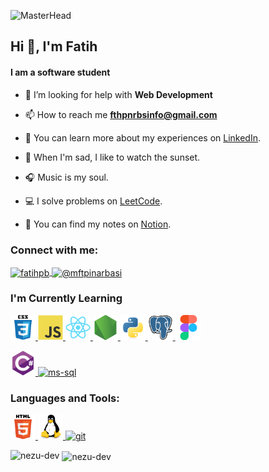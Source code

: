 ![MasterHead](https://img.freepik.com/premium-photo/sunset-oregon-coast_1048944-10932881.jpg?w=1380)

<h2 align="left">Hi 👋, I'm Fatih</h2>
<h4 align="left">I am a software student</h4>

- 🔗 I’m looking for help with **Web Development**

- 📫 How to reach me **fthpnrbsinfo@gmail.com**

- 💼 You can learn more about my experiences on [LinkedIn](https://www.linkedin.com/in/fatihpb/).

- 🌅 When I'm sad, I like to watch the sunset.

- 🎧 Music is my soul.

- 💻 I solve problems on [LeetCode](https://leetcode.com/u/Nezu-Dev/).

- 📝 You can find my notes on [Notion](https://fpnrbs.notion.site/plan-note).


<h3 align="left">Connect with me:</h3>
<p align="left">
  <a href="https://linkedin.com/in/fatihpb" target="blank" title="LinkedIn">
    <img align="center" src="https://raw.githubusercontent.com/rahuldkjain/github-profile-readme-generator/master/src/images/icons/Social/linked-in-alt.svg" alt="fatihpb" height="30" width="40" />
  </a>
  <a href="https://medium.com/@mftpinarbasi" target="blank" title="Medium">
    <img align="center" src="https://raw.githubusercontent.com/rahuldkjain/github-profile-readme-generator/master/src/images/icons/Social/medium.svg" alt="@mftpinarbasi" height="30" width="40" />
  </a>
</p>

<!-- Yeni Başlık: Aktif Öğrendiğim Diller ve Araçlar -->
<h3 align="left">I'm Currently Learning</h3>
<p align="left">
  <!-- CSS -->
  <a href="https://www.w3schools.com/css/" target="_blank" rel="noreferrer" title="CSS3">
    <img 
      src="https://raw.githubusercontent.com/devicons/devicon/master/icons/css3/css3-original-wordmark.svg" 
      alt="css3" 
      width="40" 
      height="40" 
    />
  </a>

  <!-- JavaScript -->
  <a href="https://www.javascript.com/" target="_blank" rel="noreferrer" title="JavaScript">
    <img 
      src="https://raw.githubusercontent.com/devicons/devicon/master/icons/javascript/javascript-original.svg" 
      alt="javascript" 
      width="40" 
      height="40" 
    />
  </a>

  <!-- React -->
  <a href="https://reactjs.org/" target="_blank" rel="noreferrer" title="React">
    <img 
      src="https://raw.githubusercontent.com/devicons/devicon/master/icons/react/react-original.svg" 
      alt="react" 
      width="40" 
      height="40" 
    />
  </a>

  <!-- Node.js -->
  <a href="https://nodejs.org/" target="_blank" rel="noreferrer" title="Node.js">
    <img 
      src="https://raw.githubusercontent.com/devicons/devicon/master/icons/nodejs/nodejs-original.svg" 
      alt="nodejs" 
      width="40" 
      height="40" 
    />
  </a>

  <!-- Python -->
  <a href="https://www.python.org" target="_blank" rel="noreferrer" title="Python">
    <img 
      src="https://raw.githubusercontent.com/devicons/devicon/master/icons/python/python-original.svg" 
      alt="python" 
      width="40" 
      height="40" 
    />
  </a>

  <!-- PostgreSQL -->
  <a href="https://www.postgresql.org/" target="_blank" rel="noreferrer" title="PostgreSQL">
    <img 
      src="https://raw.githubusercontent.com/devicons/devicon/master/icons/postgresql/postgresql-original.svg" 
      alt="postgresql" 
      width="40" 
      height="40" 
    />
  </a>

  <!-- Figma -->
  <a href="https://www.figma.com/" target="_blank" rel="noreferrer" title="Figma">
    <img 
      src="https://raw.githubusercontent.com/devicons/devicon/master/icons/figma/figma-original.svg" 
      alt="figma" 
      width="40" 
      height="40" 
    />
  </a>
</p>

<!-- C# -->
  <a href="https://docs.microsoft.com/en-us/dotnet/csharp/" target="_blank" rel="noreferrer" title="C#">
    <img
      src="https://raw.githubusercontent.com/devicons/devicon/master/icons/csharp/csharp-original.svg"
      alt="csharp"
      width="40"
      height="40"
    />
  </a>
  
   <a href="https://www.microsoft.com/en-us/sql-server" target="_blank" rel="noreferrer" title="MS SQL Server">
    <img 
      src="https://img.icons8.com/color/48/000000/microsoft-sql-server.png" 
      alt="ms-sql" 
      width="40" 
      height="40" 
    />
  </a>
</p>

<!-- Var Olan Başlık: Languages and Tools -->
<h3 align="left">Languages and Tools:</h3>
<p align="left">
  <!-- HTML -->
  <a href="https://www.w3.org/html/" target="_blank" rel="noreferrer" title="HTML5">
    <img 
      src="https://raw.githubusercontent.com/devicons/devicon/master/icons/html5/html5-original-wordmark.svg" 
      alt="html5" 
      width="40" 
      height="40" 
    />
  </a>

  <!-- Linux -->
  <a href="https://www.linux.org/" target="_blank" rel="noreferrer" title="Linux">
    <img 
      src="https://raw.githubusercontent.com/devicons/devicon/master/icons/linux/linux-original.svg" 
      alt="linux" 
      width="40" 
      height="40" 
    />
  </a>

  <!-- Git -->
  <a href="https://git-scm.com/" target="_blank" rel="noreferrer" title="Git">
    <img 
      src="https://www.vectorlogo.zone/logos/git-scm/git-scm-icon.svg" 
      alt="git" 
      width="40" 
      height="40" 
    />
  </a>

<p>
  <img align="left" src="https://github-readme-stats.vercel.app/api/top-langs?username=nezu-dev&show_icons=true&locale=en&layout=compact&theme=dark" alt="nezu-dev" />
</p>

<p>&nbsp;<img align="center" src="https://github-readme-stats.vercel.app/api?username=nezu-dev&show_icons=true&locale=en&theme=dark" alt="nezu-dev" /></p>
